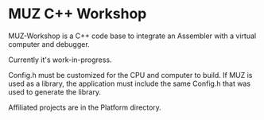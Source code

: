 #  MUZ C++ Workshop

MUZ-Workshop is a C++ code base to integrate an Assembler with a virtual computer and debugger.

Currently it's work-in-progress. 

Config.h must be customized for the CPU and computer to build. If MUZ is used as a library, the application must include the same Config.h that was used to generate the library.

Affiliated projects are in the Platform directory.
